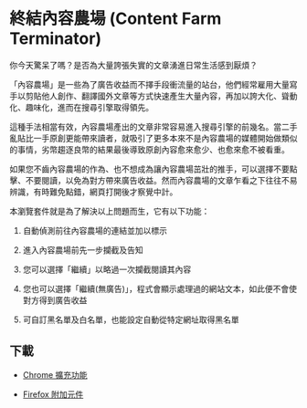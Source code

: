 終結內容農場 (Content Farm Terminator)
======================================

你今天驚呆了嗎？是否為大量誇張失實的文章湧進日常生活感到厭煩？

「內容農場」是一些為了廣告收益而不擇手段衝流量的站台，他們經常雇用大量寫手以剪貼他人創作、翻譯國外文章等方式快速產生大量內容，再加以誇大化、聳動化、趣味化，進而在搜尋引擎取得領先。

這種手法相當有效，內容農場產出的文章非常容易進入搜尋引擎的前幾名。當二手亂貼比一手原創更能帶來讀者，就吸引了更多本來不是內容農場的媒體開始做類似的事情，劣幣趨逐良幣的結果最後導致原創內容愈來愈少、也愈來愈不被看重。

如果您不齒內容農場的作為、也不想成為讓內容農場茁壯的推手，可以選擇不要點擊、不要閱讀，以免為對方帶來廣告收益。然而內容農場的文章乍看之下往往不易辨識，有時難免點錯，網頁打開後才察覺中計。

本瀏覽套件就是為了解決以上問題而生，它有以下功能：

1. 自動偵測前往內容農場的連結並加以標示

2. 進入內容農場前先一步攔截及告知

3. 您可以選擇「繼續」以略過一次攔截閱讀其內容

4. 您也可以選擇「繼續(無廣告)」，程式會顯示處理過的網站文本，如此便不會使對方得到廣告收益

5. 可自訂黑名單及白名單，也能設定自動從特定網址取得黑名單

## 下載

* [Chrome 擴充功能](https://chrome.google.com/webstore/detail/content-farm-terminator/lcghoajegeldpfkfaejegfobkapnemjl)

* [Firefox 附加元件](https://danny0838.github.io/content-farm-terminator/files/firefox/latest.html)
